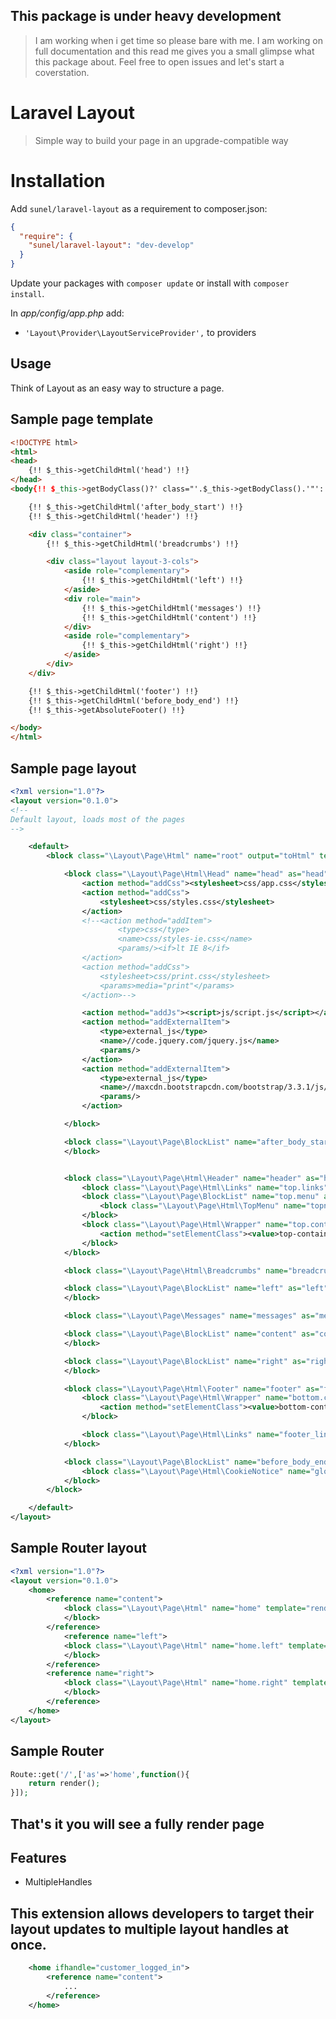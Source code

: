 ## This package is under heavy development 
> I am working when i get time so please bare with me.
> I am working on full documentation and this read me gives you a small glimpse what this package about.
> Feel free to open issues and let's start a coverstation.


Laravel Layout
===================
> Simple way to build your page in an upgrade-compatible way

# Installation
Add `sunel/laravel-layout` as a requirement to composer.json:

```json
{
  "require": {
    "sunel/laravel-layout": "dev-develop"
  }
}
```

Update your packages with `composer update` or install with `composer install`.

In *app/config/app.php* add:
* `'Layout\Provider\LayoutServiceProvider',` to providers 

## Usage

Think of Layout as an easy way to structure a page. 

## Sample page template
```html
<!DOCTYPE html>
<html>
<head>
    {!! $_this->getChildHtml('head') !!}
</head>
<body{!! $_this->getBodyClass()?' class="'.$_this->getBodyClass().'"':'' !!}>

    {!! $_this->getChildHtml('after_body_start') !!}
    {!! $_this->getChildHtml('header') !!}

    <div class="container">
        {!! $_this->getChildHtml('breadcrumbs') !!}

        <div class="layout layout-3-cols">
            <aside role="complementary">
                {!! $_this->getChildHtml('left') !!}
            </aside>
            <div role="main">
                {!! $_this->getChildHtml('messages') !!}
                {!! $_this->getChildHtml('content') !!}
            </div>
            <aside role="complementary">
                {!! $_this->getChildHtml('right') !!}
            </aside>
        </div>
    </div>

    {!! $_this->getChildHtml('footer') !!}
    {!! $_this->getChildHtml('before_body_end') !!}
    {!! $_this->getAbsoluteFooter() !!}

</body>
</html>
```
## Sample page layout
```xml
<?xml version="1.0"?>
<layout version="0.1.0">
<!--
Default layout, loads most of the pages
-->

    <default>
        <block class="\Layout\Page\Html" name="root" output="toHtml" template="render::template.page.3columns">

            <block class="\Layout\Page\Html\Head" name="head" as="head">
                <action method="addCss"><stylesheet>css/app.css</stylesheet></action>
                <action method="addCss">
                    <stylesheet>css/styles.css</stylesheet>
                </action>
                <!--<action method="addItem">
                        <type>css</type>
                        <name>css/styles-ie.css</name>
                        <params/><if>lt IE 8</if>
                </action>
                <action method="addCss">
                    <stylesheet>css/print.css</stylesheet>
                    <params>media="print"</params>
                </action>-->

                <action method="addJs"><script>js/script.js</script></action>
                <action method="addExternalItem">
                    <type>external_js</type>
                    <name>//code.jquery.com/jquery.js</name>
                    <params/>
                </action>
                <action method="addExternalItem">
                    <type>external_js</type>
                    <name>//maxcdn.bootstrapcdn.com/bootstrap/3.3.1/js/bootstrap.min.js</name>
                    <params/>
                </action>

            </block>

            <block class="\Layout\Page\BlockList" name="after_body_start" as="after_body_start" >
            </block>


            <block class="\Layout\Page\Html\Header" name="header" as="header">
                <block class="\Layout\Page\Html\Links" name="top.links" as="topLinks"/>
                <block class="\Layout\Page\BlockList" name="top.menu" as="topMenu" >
                    <block class="\Layout\Page\Html\TopMenu" name="topnav" template="render::template.page.html.topmenu"/>
                </block>
                <block class="\Layout\Page\Html\Wrapper" name="top.container" as="topContainer">
                    <action method="setElementClass"><value>top-container</value></action>
                </block>
            </block>

            <block class="\Layout\Page\Html\Breadcrumbs" name="breadcrumbs" as="breadcrumbs"/>

            <block class="\Layout\Page\BlockList" name="left" as="left">
            </block>

            <block class="\Layout\Page\Messages" name="messages" as="messages"/>

            <block class="\Layout\Page\BlockList" name="content" as="content">
            </block>

            <block class="\Layout\Page\BlockList" name="right" as="right">
            </block>

            <block class="\Layout\Page\Html\Footer" name="footer" as="footer" template="render::template.page.html.footer">
                <block class="\Layout\Page\Html\Wrapper" name="bottom.container" as="bottomContainer">
                    <action method="setElementClass"><value>bottom-container</value></action>
                </block>

                <block class="\Layout\Page\Html\Links" name="footer_links" as="footer_links" template="render::template.page.template.links"/>
            </block>

            <block class="\Layout\Page\BlockList" name="before_body_end" as="before_body_end">
                <block class="\Layout\Page\Html\CookieNotice" name="global_cookie_notice" as ="global_cookie_notice" template="render::template.page.html.cookienotice" before="-" />
            </block>
        </block>

    </default>
</layout>
```

## Sample Router layout 
```xml
<?xml version="1.0"?>
<layout version="0.1.0">
	<home>
		<reference name="content">
            <block class="\Layout\Page\Html" name="home" template="render::home">
            </block>
        </reference>
    		<reference name="left">
            <block class="\Layout\Page\Html" name="home.left" template="render::left">
            </block>
        </reference>
        <reference name="right">
            <block class="\Layout\Page\Html" name="home.right" template="render::right">
            </block>
        </reference>
	</home>
</layout>
```
## Sample Router

```php
Route::get('/',['as'=>'home',function(){	
	return render();	
}]);
```

## That's it you will see a fully render page 

## Features

* MultipleHandles

## This extension allows developers to target their layout updates to multiple layout handles at once.
```xml
    <home ifhandle="customer_logged_in">
        <reference name="content">
            ...
        </reference>
    </home>
```